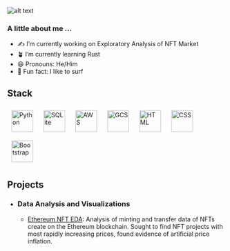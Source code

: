 ![alt text](https://raw.github.com/chrisnish4/chrisnish4/main/header.png?raw=true)

### A little about me ...

- :writing_hand: I’m currently working on Exploratory Analysis of NFT Market
- :potted_plant: I’m currently learning Rust
- 😄 Pronouns: He/Him
- :ocean: Fun fact: I like to surf 

## Stack
<div align='left'>
<img style='margin:10px' src='https://profilinator.rishav.dev/skills-assets/python-original.svg' alt='Python' height='50' /> 
<img style='margin:10px' src='https://www.pinpng.com/pngs/m/561-5614152_sqlite-square-icon-sqlite-logo-hd-png-download.png' alt='SQLite' height='50' /> 
<img style='margin:10px' src='https://profilinator.rishav.dev/skills-assets/amazonwebservices-original-wordmark.svg' alt='AWS' height='50' />
<img style='margin:10px' src='https://profilinator.rishav.dev/skills-assets/google_cloud-icon.svg' alt='GCS' height='50' />
<img style='margin:10px' src='https://profilinator.rishav.dev/skills-assets/html5-original-wordmark.svg' alt='HTML' height='50' />
<img style='margin:10px' src='https://profilinator.rishav.dev/skills-assets/css3-original-wordmark.svg' alt='CSS' height='50' />
<img style='margin:10px' src='https://profilinator.rishav.dev/skills-assets/bootstrap-plain.svg' alt='Bootstrap' height='50' />
</div>

## Projects
- ### Data Analysis and Visualizations 
  - [Ethereum NFT EDA](https://github.com/chrisnish4/ethereum_NFT_EDA): Analysis of minting and transfer data of NFTs create on the Ethereum blockchain. Sought to find NFT projects with most rapidly increasing prices, found evidence of artificial price inflation.

<!--
**chrisnish4/chrisnish4** is a ✨ _special_ ✨ repository because its `README.md` (this file) appears on your GitHub profile.

Here are some ideas to get you started:

- 🔭 I’m currently working on Exploratory Analysis of NFT Market
- 🌱 I’m currently learning Rust
- 👯 I’m looking to collaborate on ...
- 🤔 I’m looking for help with ...
- 💬 Ask me about ...
- 📫 How to reach me: ...
- 😄 Pronouns: He/Him
- ⚡ Fun fact: ...
-->
